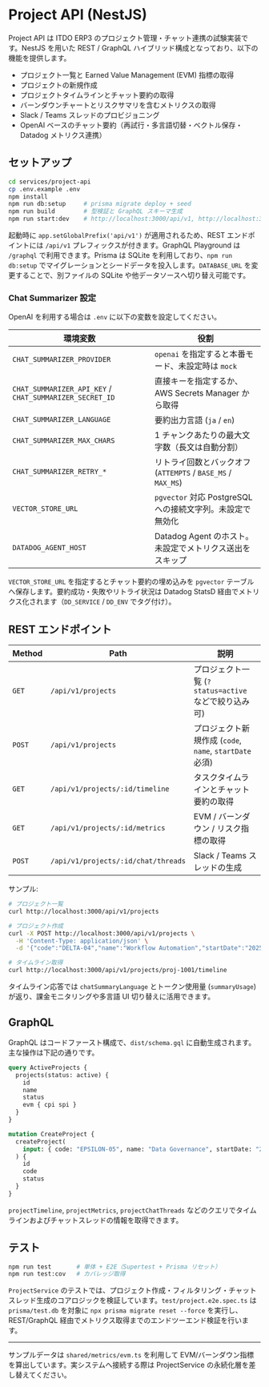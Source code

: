 # Project API (NestJS)

Project API は ITDO ERP3 のプロジェクト管理・チャット連携の試験実装です。NestJS を用いた REST / GraphQL ハイブリッド構成となっており、以下の機能を提供します。

- プロジェクト一覧と Earned Value Management (EVM) 指標の取得
- プロジェクトの新規作成
- プロジェクトタイムラインとチャット要約の取得
- バーンダウンチャートとリスクサマリを含むメトリクスの取得
- Slack / Teams スレッドのプロビジョニング
- OpenAI ベースのチャット要約（再試行・多言語切替・ベクトル保存・Datadog メトリクス連携）

## セットアップ

```bash
cd services/project-api
cp .env.example .env
npm install
npm run db:setup     # prisma migrate deploy + seed
npm run build        # 型検証と GraphQL スキーマ生成
npm run start:dev    # http://localhost:3000/api/v1, http://localhost:3000/graphql
```

起動時に `app.setGlobalPrefix('api/v1')` が適用されるため、REST エンドポイントには `/api/v1` プレフィックスが付きます。GraphQL Playground は `/graphql` で利用できます。Prisma は SQLite を利用しており、`npm run db:setup` でマイグレーションとシードデータを投入します。`DATABASE_URL` を変更することで、別ファイルの SQLite や他データソースへ切り替え可能です。

### Chat Summarizer 設定

OpenAI を利用する場合は `.env` に以下の変数を設定してください。

| 環境変数 | 役割 |
|----------|------|
| `CHAT_SUMMARIZER_PROVIDER` | `openai` を指定すると本番モード、未設定時は `mock` |
| `CHAT_SUMMARIZER_API_KEY` / `CHAT_SUMMARIZER_SECRET_ID` | 直接キーを指定するか、AWS Secrets Manager から取得 |
| `CHAT_SUMMARIZER_LANGUAGE` | 要約出力言語 (`ja` / `en`) |
| `CHAT_SUMMARIZER_MAX_CHARS` | 1 チャンクあたりの最大文字数（長文は自動分割） |
| `CHAT_SUMMARIZER_RETRY_*` | リトライ回数とバックオフ (`ATTEMPTS` / `BASE_MS` / `MAX_MS`) |
| `VECTOR_STORE_URL` | `pgvector` 対応 PostgreSQL への接続文字列。未設定で無効化 |
| `DATADOG_AGENT_HOST` | Datadog Agent のホスト。未設定でメトリクス送出をスキップ |

`VECTOR_STORE_URL` を指定するとチャット要約の埋め込みを `pgvector` テーブルへ保存します。要約成功・失敗やリトライ状況は Datadog StatsD 経由でメトリクス化されます（`DD_SERVICE` / `DD_ENV` でタグ付け）。

## REST エンドポイント

| Method | Path | 説明 |
|--------|------|------|
| `GET` | `/api/v1/projects` | プロジェクト一覧 (`?status=active` などで絞り込み可) |
| `POST` | `/api/v1/projects` | プロジェクト新規作成 (`code`, `name`, `startDate` 必須) |
| `GET` | `/api/v1/projects/:id/timeline` | タスクタイムラインとチャット要約の取得 |
| `GET` | `/api/v1/projects/:id/metrics` | EVM / バーンダウン / リスク指標の取得 |
| `POST` | `/api/v1/projects/:id/chat/threads` | Slack / Teams スレッドの生成 |

サンプル:

```bash
# プロジェクト一覧
curl http://localhost:3000/api/v1/projects

# プロジェクト作成
curl -X POST http://localhost:3000/api/v1/projects \
  -H 'Content-Type: application/json' \
  -d '{"code":"DELTA-04","name":"Workflow Automation","startDate":"2025-02-01"}'

# タイムライン取得
curl http://localhost:3000/api/v1/projects/proj-1001/timeline
```

タイムライン応答では `chatSummaryLanguage` とトークン使用量 (`summaryUsage`) が返り、課金モニタリングや多言語 UI 切り替えに活用できます。

## GraphQL

GraphQL はコードファースト構成で、`dist/schema.gql` に自動生成されます。主な操作は下記の通りです。

```graphql
query ActiveProjects {
  projects(status: active) {
    id
    name
    status
    evm { cpi spi }
  }
}

mutation CreateProject {
  createProject(
    input: { code: "EPSILON-05", name: "Data Governance", startDate: "2025-03-01" }
  ) {
    id
    code
    status
  }
}
```

`projectTimeline`, `projectMetrics`, `projectChatThreads` などのクエリでタイムラインおよびチャットスレッドの情報を取得できます。

## テスト

```bash
npm run test       # 単体 + E2E（Supertest + Prisma リセット）
npm run test:cov   # カバレッジ取得
```

`ProjectService` のテストでは、プロジェクト作成・フィルタリング・チャットスレッド生成のコアロジックを検証しています。`test/project.e2e.spec.ts` は `prisma/test.db` を対象に `npx prisma migrate reset --force` を実行し、REST/GraphQL 経由でメトリクス取得までのエンドツーエンド検証を行います。

---
サンプルデータは `shared/metrics/evm.ts` を利用して EVM/バーンダウン指標を算出しています。実システムへ接続する際は ProjectService の永続化層を差し替えてください。
